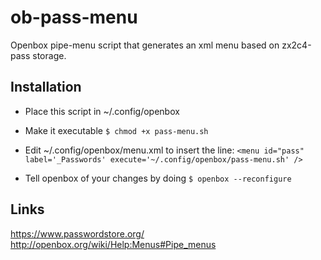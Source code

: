 ob-pass-menu
============

Openbox pipe-menu script that generates an xml menu based on zx2c4-pass storage.


Installation
------------

* Place this script in ~/.config/openbox

* Make it executable
`$ chmod +x pass-menu.sh`

* Edit ~/.config/openbox/menu.xml to insert the line:
`<menu id="pass" label='_Passwords' execute='~/.config/openbox/pass-menu.sh' />`

* Tell openbox of your changes by doing
`$ openbox --reconfigure`


Links
-----

https://www.passwordstore.org/
http://openbox.org/wiki/Help:Menus#Pipe_menus
